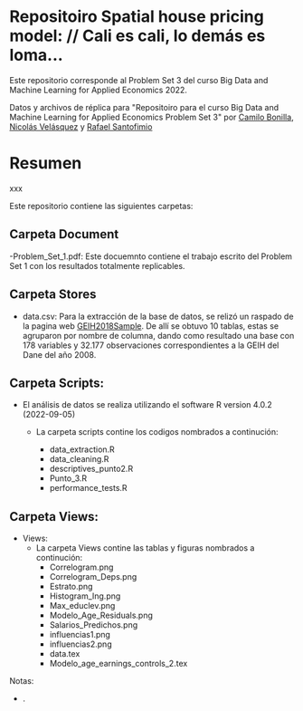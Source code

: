 # Repositoiro Spatial house pricing model: // Cali es cali, lo demás es loma... 

Este repositorio corresponde al Problem Set 3 del curso Big Data and Machine Learning for Applied Economics 2022.

Datos y archivos de réplica para "Repositoiro para el curso Big Data and Machine Learning for Applied Economics Problem Set 3" por 
[Camilo Bonilla](https://github.com/cabonillah),  [Nicolás Velásquez](https://github.com/Nicolas-Velasquez-Oficial) y  [Rafael Santofimio](https://github.com/rasantofimior/)
# Resumen

xxx

Este repositorio contiene las siguientes carpetas:

## Carpeta Document

-Problem_Set_1.pdf:
Este docuemnto contiene el trabajo escrito del Problem Set 1 con los resultados totalmente replicables.

## Carpeta Stores

-   data.csv:
    Para la extracción de la base de datos, se relizó un raspado de la pagina web [GEIH2018Sample](https://ignaciomsarmiento.github.io/GEIH2018_sample/). De allí se obtuvo 10 tablas, estas se agruparon por nombre de columna, dando como resultado una base con 178 variables y 32.177 observaciones correspondientes a la GEIH del Dane del año 2008.

## Carpeta Scripts:

-   El análisis de datos se realiza utilizando el software R version 4.0.2 (2022-09-05)
    -   La carpeta scripts contine los codigos nombrados a continución:

        -   data_extraction.R
        -   data_cleaning.R
        -   descriptives_punto2.R
        -   Punto_3.R
        -   performance_tests.R

## Carpeta Views:
-  Views:
    -   La carpeta Views contine las tablas y figuras nombrados a continución:
        -   Correlogram.png 
        -   Correlogram_Deps.png 
        -   Estrato.png 
        -   Histogram_Ing.png 
        -   Max_educlev.png
        -   Modelo_Age_Residuals.png
        -   Salarios_Predichos.png
        -   influencias1.png
        -   influencias2.png
        -   data.tex
        -   Modelo_age_earnings_controls_2.tex

Notas:

-   .